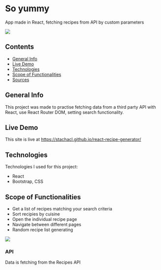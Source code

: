 # So yummy

App made in React, fetching recipes from API by custom parameters

<img src="https://ik.imagekit.io/stcl/github/Screen_Shot_2022-10-09_at_7.35.44_pm_-Oe_GLaAj.png?ik-sdk-version=javascript-1.4.3&updatedAt=1665304648938">


## Contents
* [General Info](#general-info)
* [Live Demo](#live-demo)
* [Technologies](#technologies)
* [Scope of Functionalities](#scope-of-functionalities)
* [Sources](#sources)

## General Info
This project was made to practise fetching data from a third party API with React, use React Router DOM, setting search functionality.

## Live Demo
This  site is live at https://stachacl.github.io/react-recipe-generator/


## Technologies
Technologies I used for this project:
- React 
- Bootstrap, CSS


## Scope of Functionalities
- Get a list of recipes matching your search criteria
- Sort recipies by cuisine 
- Open the individual recipe page
- Navigate between different pages
- Random recipe list generating

<img src="https://ik.imagekit.io/stcl/github/Screen_Shot_2022-10-09_at_7.36.41_pm_czFyOJoYr.png?ik-sdk-version=javascript-1.4.3&updatedAt=1665304645396">

### API 
Data is fetching from the Recipes API 


